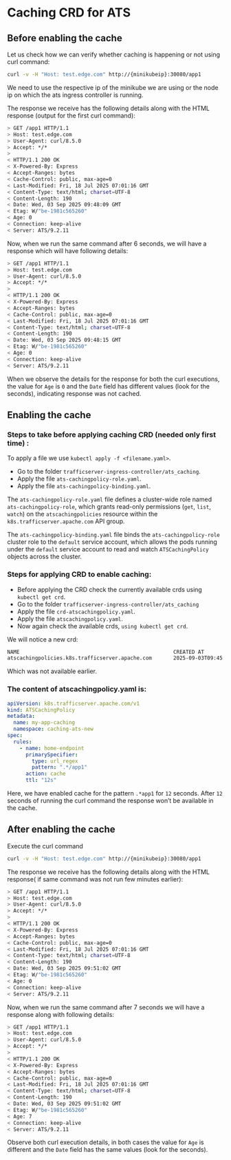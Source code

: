 # Caching CRD for ATS


## Before enabling the cache

Let us check how we can verify whether caching is happening or not using curl command:
```bash
curl -v -H "Host: test.edge.com" http://{minikubeip}:30080/app1
```
We need to use the respective ip of the minikube we are using or the node ip on which the ats ingress controller is running.

The response we receive has the following details along with the HTML response (output for the first curl command):
```bash
> GET /app1 HTTP/1.1
> Host: test.edge.com
> User-Agent: curl/8.5.0
> Accept: */*
> 
< HTTP/1.1 200 OK
< X-Powered-By: Express
< Accept-Ranges: bytes
< Cache-Control: public, max-age=0
< Last-Modified: Fri, 18 Jul 2025 07:01:16 GMT
< Content-Type: text/html; charset=UTF-8
< Content-Length: 190
< Date: Wed, 03 Sep 2025 09:48:09 GMT
< Etag: W/"be-1981c565260"
< Age: 0
< Connection: keep-alive
< Server: ATS/9.2.11
```
Now, when we run the same command after 6 seconds, we will have a response which will have following details:
```bash
> GET /app1 HTTP/1.1
> Host: test.edge.com
> User-Agent: curl/8.5.0
> Accept: */*
> 
< HTTP/1.1 200 OK
< X-Powered-By: Express
< Accept-Ranges: bytes
< Cache-Control: public, max-age=0
< Last-Modified: Fri, 18 Jul 2025 07:01:16 GMT
< Content-Type: text/html; charset=UTF-8
< Content-Length: 190
< Date: Wed, 03 Sep 2025 09:48:15 GMT
< Etag: W/"be-1981c565260"
< Age: 0
< Connection: keep-alive
< Server: ATS/9.2.11
```
When we observe the details for the response for both the curl executions, the value for `Age` is `0` and the `Date` field has different values (look for the seconds), indicating response was not cached.

## Enabling the cache

### Steps to take before applying caching CRD (needed only first time) :
To apply a file we use `kubectl apply -f <filename.yaml>`.
- Go to the folder `trafficserver-ingress-controller/ats_caching`.
- Apply the file `ats-cachingpolicy-role.yaml`.
- Apply the file `ats-cachingpolicy-binding.yaml`.

The `ats-cachingpolicy-role.yaml` file defines a cluster-wide role named `ats-cachingpolicy-role`, which grants read-only permissions (`get`, `list`, `watch`) on the `atscachingpolicies` resource within the `k8s.trafficserver.apache.com` API group.

The `ats-cachingpolicy-binding.yaml` file binds the `ats-cachingpolicy-role` cluster role to the `default` service account, which allows the pods running under the `default` service account to read and watch `ATSCachingPolicy` objects across the cluster.

### Steps for applying CRD to enable caching:
- Before applying the CRD check the currently available crds using `kubectl get crd`.
- Go to the folder `trafficserver-ingress-controller/ats_caching`
- Apply the file `crd-atscachingpolicy.yaml`.
- Apply the file `atscachingpolicy.yaml`.
- Now again check the available crds, `using kubectl get crd`.

We will notice a new crd:
```bash
NAME                                                  CREATED AT
atscachingpolicies.k8s.trafficserver.apache.com       2025-09-03T09:45:13Z

```
Which was not available earlier.


### The content of atscachingpolicy.yaml is:
```yaml
apiVersion: k8s.trafficserver.apache.com/v1
kind: ATSCachingPolicy
metadata:
  name: my-app-caching
  namespace: caching-ats-new
spec:
  rules:
    - name: home-endpoint
      primarySpecifier:
        type: url_regex
        pattern: ".*/app1"
      action: cache
      ttl: "12s"
```
Here, we have enabled cache for the pattern `.*app1` for `12` seconds. After `12` seconds of running the curl command the response won’t be available in the cache.

## After enabling the cache
Execute the curl command
```bash
curl -v -H "Host: test.edge.com" http://{minikubeip}:30080/app1
```
The response we receive has the following details along with the HTML response( if same command was not run few minutes earlier):
```bash
> GET /app1 HTTP/1.1
> Host: test.edge.com
> User-Agent: curl/8.5.0
> Accept: */*
> 
< HTTP/1.1 200 OK
< X-Powered-By: Express
< Accept-Ranges: bytes
< Cache-Control: public, max-age=0
< Last-Modified: Fri, 18 Jul 2025 07:01:16 GMT
< Content-Type: text/html; charset=UTF-8
< Content-Length: 190
< Date: Wed, 03 Sep 2025 09:51:02 GMT
< Etag: W/"be-1981c565260"
< Age: 0
< Connection: keep-alive
< Server: ATS/9.2.11
```
Now, when we run the same command after 7 seconds we will have a response along with following details:
```bash
> GET /app1 HTTP/1.1
> Host: test.edge.com
> User-Agent: curl/8.5.0
> Accept: */*
> 
< HTTP/1.1 200 OK
< X-Powered-By: Express
< Accept-Ranges: bytes
< Cache-Control: public, max-age=0
< Last-Modified: Fri, 18 Jul 2025 07:01:16 GMT
< Content-Type: text/html; charset=UTF-8
< Content-Length: 190
< Date: Wed, 03 Sep 2025 09:51:02 GMT
< Etag: W/"be-1981c565260"
< Age: 7
< Connection: keep-alive
< Server: ATS/9.2.11
```
Observe both curl execution details, in both cases the value for `Age` is different and the `Date` field has the same values (look for the seconds).




